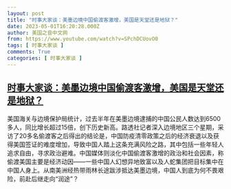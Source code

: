 ```yaml
---
layout: post
title: "时事大家谈：美墨边境中国偷渡客激增，美国是天堂还是地狱？"
date: 2023-05-01T16:20:28.000Z
author: 美国之音中文网
from: https://www.youtube.com/watch?v=SPchDCUovO0
tags: [ 时事大家谈 ]
comments: True
categories: [ 时事大家谈 ]
---
```

<!--1682958028000-->
[时事大家谈：美墨边境中国偷渡客激增，美国是天堂还是地狱？](https://www.youtube.com/watch?v=SPchDCUovO0)
------

<div>
美国海关与边境保护局统计，过去半年在美墨边境逮捕的中国公民人数达到6500多人，同比增长超过15倍，创下历史新高。路透社记者深入边境地区三个星期，采访了20多名偷渡客之后得出的结论是，中国防疫清零政策之后的经济衰退以及获得美国签证的难度增加，导致中国人踏上这条充满风险之路，其中包括一些年轻人追求自由，寻求政治避难。中国媒体则淡化中国偷渡客激增的政治和社会因素，称偷渡美国主要是经济动因——一些中国人幻想异地致富以及人蛇集团把目标集中在中国人身上。从南美洲经热带雨林长途跋涉抵达美墨边境，中国人到底为何不畏艰险，前赴后继走向“润途”？
</div>
